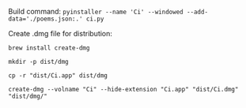 Build command: `pyinstaller --name 'Ci' --windowed --add-data='./poems.json:.' ci.py`

Create .dmg file for distribution: 

`brew install create-dmg`


`mkdir -p dist/dmg`


`cp -r "dist/Ci.app" dist/dmg`


`create-dmg --volname "Ci" --hide-extension "Ci.app" "dist/Ci.dmg" "dist/dmg/"`
